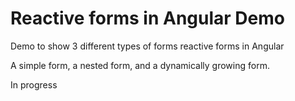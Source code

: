 # Reactive forms in Angular Demo

Demo to show 3 different types of forms reactive forms in Angular

A simple form, a nested form, and a dynamically growing form.

In progress
